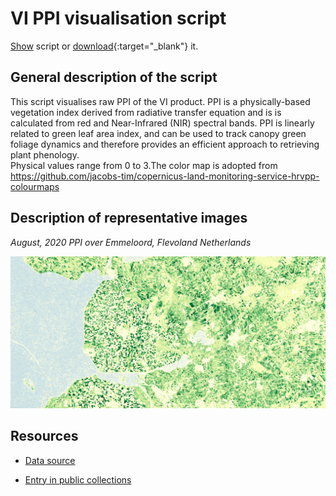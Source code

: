 # VI PPI visualisation script

<a href="#" id='togglescript'>Show</a> script or [download](script.js){:target="_blank"} it.
<div id='script_view' style="display:none">
{% highlight javascript %}
      {% include_relative script.js %}
{% endhighlight %}
</div>

## General description of the script  
This script visualises raw PPI of the VI product. PPI is a physically-based vegetation index derived from radiative transfer equation and is is calculated from red and Near-Infrared (NIR) spectral bands. PPI is  linearly related to green leaf area index, and can be used to track canopy green foliage dynamics and therefore provides an efficient approach to retrieving plant phenology.  
Physical values range from 0 to 3.The color map is adopted from https://github.com/jacobs-tim/copernicus-land-monitoring-service-hrvpp-colourmaps 

  
## Description of representative images
*August, 2020 PPI over Emmeloord, Flevoland Netherlands* 

![LAI over Emmeloord, Flevoland Netherlands ](fig/emmeloord-netherlands.PNG)  

## Resources

- [Data source](https://land.copernicus.eu/user-corner/technical-library/product-user-manual-of-vegetation-indices/)

- [Entry in public collections](https://github.com/sentinel-hub/public-collections/tree/main/collections/vegetation-indices)
